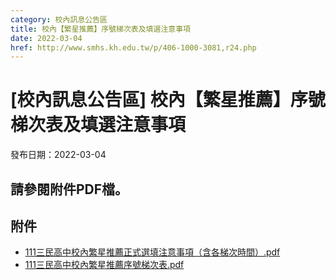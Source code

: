 ```yaml
---
category: 校內訊息公告區
title: 校內【繁星推薦】序號梯次表及填選注意事項
date: 2022-03-04
href: http://www.smhs.kh.edu.tw/p/406-1000-3081,r24.php
---
```


# [校內訊息公告區] 校內【繁星推薦】序號梯次表及填選注意事項

發布日期：2022-03-04

請參閱附件PDF檔。
----------

## 附件

- [111三民高中校內繁星推薦正式選填注意事項（含各梯次時間）.pdf](https://www.smhs.kh.edu.tw/var/file/0/1000/attach/74/pta_2848_6198817_72382.pdf)
- [111三民高中校內繁星推薦序號梯次表.pdf](https://www.smhs.kh.edu.tw/var/file/0/1000/attach/74/pta_2849_8292943_72382.pdf)
